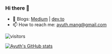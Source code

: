 ### Hi there 👋

- 📖 Blogs: [Medium](https://medium.com/@ayuthmang) | [dev.to](https://dev.to/ayuthmang)
- 📫 How to reach me: ayuth.mang@gmail.com

![visitors](https://visitor-badge.glitch.me/badge?page_id=ayuthmang.visitor-badge&left_color=red&right_color=green)

[![Ayuth's GitHub stats](https://github-readme-stats.vercel.app/api?username=ayuthmang&show_icons=true&theme=dracula)](https://github.com/ayuthmang)

<!--
**ayuthmang/ayuthmang** is a ✨ _special_ ✨ repository because its `README.md` (this file) appears on your GitHub profile.

Here are some ideas to get you started:

- 🔭 I’m currently working on ...
- 🌱 I’m currently learning ...
- 👯 I’m looking to collaborate on ...
- 🤔 I’m looking for help with ...
- 💬 Ask me about ...
- 📫 How to reach me: ...
- 😄 Pronouns: ...
- ⚡ Fun fact: ...
-->

